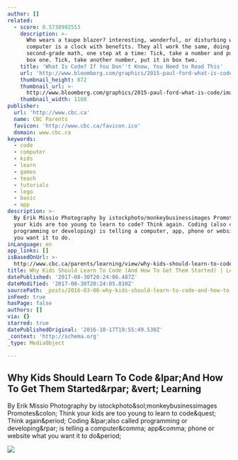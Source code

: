 ```yaml
---
author: []
related:
  - score: 0.5730902553
    description: >-
      Who wears a taupe blazer? interesting, wonderful, or disturbing way. A
      computer is a clock with benefits. They all work the same, doing
      second-grade math, one step at a time: Tick, take a number and put it in
      box one. Tick, take another number, put it in box two.
    title: 'What Is Code? If You Don''t Know, You Need to Read This'
    url: 'http://www.bloomberg.com/graphics/2015-paul-ford-what-is-code/'
    thumbnail_height: 872
    thumbnail_url: >-
      http://www.bloomberg.com/graphics/2015-paul-ford-what-is-code/images/promo.jpg
    thumbnail_width: 1160
publisher:
  url: 'http://www.cbc.ca'
  name: CBC Parents
  favicon: 'http://www.cbc.ca/favicon.ico'
  domain: www.cbc.ca
keywords:
  - code
  - computer
  - kids
  - learn
  - games
  - teach
  - tutorials
  - lego
  - basic
  - app
description: >-
  By Erik Missio Photography by istockphoto/monkeybusinessimages Promotes: Think
  your kids are too young to learn to code? Think again. Coding (also called
  programming or developing) is telling a computer, app, phone or website what
  you want it to do.
inLanguage: en
app_links: []
isBasedOnUrl: >-
  http://www.cbc.ca/parents/learning/view/why-kids-should-learn-to-code-and-how-to-get-them-started?utm_content=buffer28405&utm_medium=social&utm_source=twitter.com&utm_campaign=buffer
title: Why Kids Should Learn To Code (And How To Get Them Started) | Learning
datePublished: '2017-08-30T20:24:06.487Z'
dateModified: '2017-08-30T20:24:05.810Z'
sourcePath: _posts/2016-03-06-why-kids-should-learn-to-code-and-how-to-get-them-started.md
inFeed: true
hasPage: false
authors: []
via: {}
starred: true
datePublishedOriginal: '2016-10-17T19:55:49.530Z'
_context: 'http://schema.org'
_type: MediaObject

---
```

<article style=""><h1>Why Kids Should Learn To Code &amp;lpar;And How To Get Them Started&amp;rpar; &amp;vert; Learning</h1><p>By Erik Missio Photography by istockphoto&amp;sol;monkeybusinessimages Promotes&amp;colon; Think your kids are too young to learn to code&amp;quest; Think again&amp;period; Coding &amp;lpar;also called programming or developing&amp;rpar; is telling a computer&amp;comma; app&amp;comma; phone or website what you want it to do&amp;period;</p><img src="http://www.cbc.ca/parents/content/imgs/_8col/whycode_lead_istock.jpg" /></article>